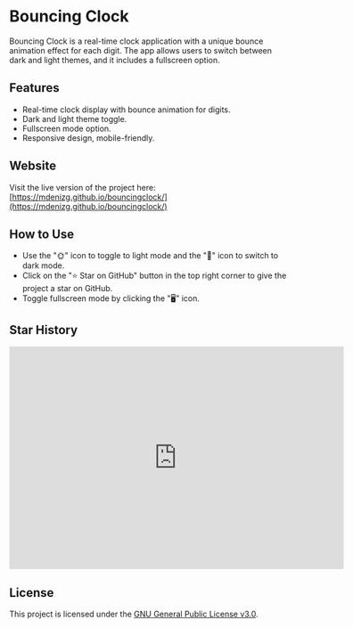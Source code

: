 # Bouncing Clock

Bouncing Clock is a real-time clock application with a unique bounce animation effect for each digit. The app allows users to switch between dark and light themes, and it includes a fullscreen option.

## Features

- Real-time clock display with bounce animation for digits.
- Dark and light theme toggle.
- Fullscreen mode option.
- Responsive design, mobile-friendly.

## Website

Visit the live version of the project here:  
[https://mdenizg.github.io/bouncingclock/](https://mdenizg.github.io/bouncingclock/)

## How to Use

- Use the "🌞" icon to toggle to light mode and the "🌙" icon to switch to dark mode.
- Click on the "⭐ Star on GitHub" button in the top right corner to give the project a star on GitHub.
- Toggle fullscreen mode by clicking the "🖥️" icon.

## Star History
<iframe style="width:100%;height:auto;min-width:600px;min-height:400px;" src="https://star-history.com/embed?secret=#mdenizg/bouncingclock&Date" frameBorder="0"></iframe>

## License

This project is licensed under the [GNU General Public License v3.0](https://www.gnu.org/licenses/gpl-3.0.html).
